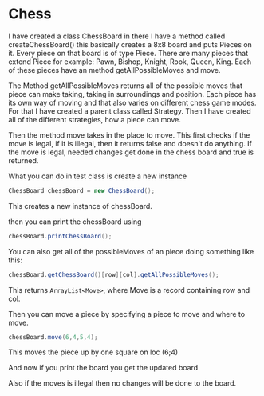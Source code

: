 # Chess

I have created a class ChessBoard in there I have a method called createChessBoard() this basically creates a 8x8 board and puts Pieces on it. 
Every piece on that board is of type Piece. There are many pieces that extend Piece for example: Pawn, Bishop, Knight, Rook, Queen, King. 
Each of these pieces have an method getAllPossibleMoves and move. 

The Method getAllPossibleMoves returns all of the possible moves that piece can make taking, taking in surroundings and position. Each piece has its own way of moving 
and that also varies on different chess game modes. For that I have created a parent class called Strategy. Then I have created all of the different strategies, how a 
piece can move. 

Then the method move takes in the place to move. This first checks if the move is legal, if it is illegal, then it returns false and doesn't do anything. If the move is 
legal, needed changes get done in the chess board and true is returned. 

What you can do in test class is create a new instance 

```java
ChessBoard chessBoard = new ChessBoard();
```

This creates a new instance of chessBoard.

then you can print the chessBoard using

```java
chessBoard.printChessBoard();
```

You can also get all of the possibleMoves of an piece doing something like this:

```java
chessBoard.getChessBoard()[row][col].getAllPossibleMoves();
```

This returns ``ArrayList<Move>``, where Move is a record containing row and col.

Then you can move a piece by specifying a piece to move and where to move.

```java
chessBoard.move(6,4,5,4);
```

This moves the piece up by one square on loc (6;4) 

And now if you print the board you get the updated board

Also if the moves is illegal then no changes will be done to the board.
